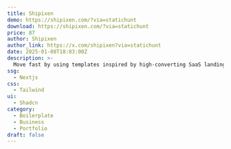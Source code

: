 ```yaml
---
title: Shipixen
demo: https://shipixen.com/?via=statichunt
download: https://shipixen.com/?via=statichunt
price: 87
author: Shipixen
author_link: https://x.com/shipixen?via=statichunt
date: 2025-01-08T18:03:00Z
description: >-
  Move fast by using templates inspired by high-converting SaaS landing pages.
ssg:
  - Nextjs
css:
  - Tailwind
ui:
  - Shadcn
category:
  - Boilerplate
  - Business
  - Portfolio
draft: false
---
```

